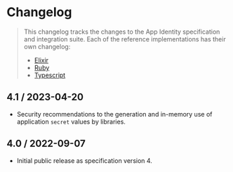 # Changelog

> This changelog tracks the changes to the App Identity specification and
> integration suite. Each of the reference implementations has their own
> changelog:
>
> - [Elixir](elixir/Changelog.md)
> - [Ruby](ruby/Changelog.md)
> - [Typescript](ts/Changelog.md)

## 4.1 / 2023-04-20

- Security recommendations to the generation and in-memory use of application
  `secret` values by libraries.

## 4.0 / 2022-09-07

- Initial public release as specification version 4.
